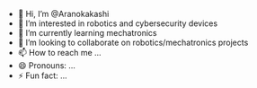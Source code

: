 - 👋 Hi, I’m @Aranokakashi
- 👀 I’m interested in robotics and cybersecurity devices
- 🌱 I’m currently learning mechatronics
- 💞️ I’m looking to collaborate on robotics/mechatronics projects
- 📫 How to reach me ...
- 😄 Pronouns: ...
- ⚡ Fun fact: ...

<!---
Aranokakashi/Aranokakashi is a ✨ special ✨ repository because its `README.md` (this file) appears on your GitHub profile.
You can click the Preview link to take a look at your changes.
--->
